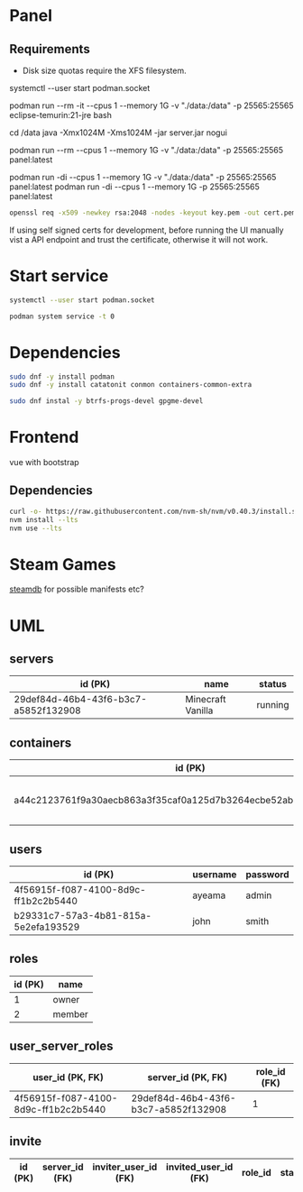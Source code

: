 # Panel

## Requirements

* Disk size quotas require the XFS filesystem.


systemctl --user start podman.socket


podman run --rm -it --cpus 1 --memory 1G -v "./data:/data" -p 25565:25565 eclipse-temurin:21-jre bash

cd /data
java -Xmx1024M -Xms1024M -jar server.jar nogui


podman run --rm --cpus 1 --memory 1G -v "./data:/data" -p 25565:25565 panel:latest

podman run -di --cpus 1 --memory 1G -v "./data:/data" -p 25565:25565 panel:latest
podman run -di --cpus 1 --memory 1G -p 25565:25565 panel:latest

```sh
openssl req -x509 -newkey rsa:2048 -nodes -keyout key.pem -out cert.pem -days 365 -subj "/CN=localhost"
```

If using self signed certs for development, before running the UI manually vist a API endpoint and trust the certificate, otherwise it will not work.


# Start service

```sh
systemctl --user start podman.socket

podman system service -t 0
```

# Dependencies

```sh
sudo dnf -y install podman
sudo dnf -y install catatonit conmon containers-common-extra

sudo dnf instal -y btrfs-progs-devel gpgme-devel
```


# Frontend

vue with bootstrap

## Dependencies

```sh
curl -o- https://raw.githubusercontent.com/nvm-sh/nvm/v0.40.3/install.sh | bash
nvm install --lts
nvm use --lts
```

# Steam Games

[steamdb](https://steamdb.info) for possible manifests etc?


# UML

## servers

| id (PK) | name | status |
| --- | --- | --- |
| 29def84d-46b4-43f6-b3c7-a5852f132908 | Minecraft Vanilla | running |

## containers

| id (PK) | name | status | server_id (FK) |
| --- | --- | --- | --- |
| a44c2123761f9a30aecb863a3f35caf0a125d7b3264ecbe52aba031dbe5db110 | lucid_boyd | running | 29def84d-46b4-43f6-b3c7-a5852f132908 |

## users

| id (PK) | username | password |
| --- | --- | --- |
| 4f56915f-f087-4100-8d9c-ff1b2c2b5440 | ayeama | admin |
| b29331c7-57a3-4b81-815a-5e2efa193529 | john | smith |

## roles

| id (PK) | name |
| --- | --- |
| 1 | owner |
| 2 | member |

## user_server_roles

| user_id (PK, FK) | server_id (PK, FK) | role_id (FK) |
| --- | --- | --- |
| 4f56915f-f087-4100-8d9c-ff1b2c2b5440 | 29def84d-46b4-43f6-b3c7-a5852f132908 | 1 |

## invite

| id (PK) | server_id (FK) | inviter_user_id (FK) | invited_user_id (FK) | role_id | status | invited_date | accepted_date |
| --- | --- | --- | --- | --- | --- | --- | --- |
